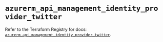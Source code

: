 # `azurerm_api_management_identity_provider_twitter`

Refer to the Terraform Registry for docs: [`azurerm_api_management_identity_provider_twitter`](https://registry.terraform.io/providers/hashicorp/azurerm/3.110.0/docs/resources/api_management_identity_provider_twitter).
